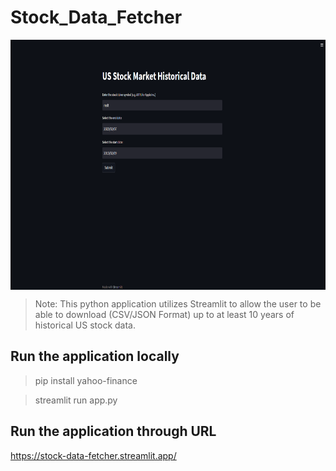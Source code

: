 # Stock_Data_Fetcher


<img align="middle" width="800" height="400" src="./Images/App_Screenshot.png">

> Note: This python application utilizes Streamlit to allow the user to be able to 
> download (CSV/JSON Format) up to at least 10 years of historical US stock data. 

## Run the application locally 

> pip install yahoo-finance

> streamlit run app.py 

## Run the application through URL 

https://stock-data-fetcher.streamlit.app/
